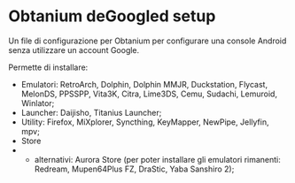 # Obtanium deGoogled setup
Un file di configurazione per Obtanium per configurare una console Android senza utilizzare un account Google.

Permette di installare:
- Emulatori: RetroArch, Dolphin, Dolphin MMJR, Duckstation, Flycast, MelonDS, PPSSPP, Vita3K, Citra, Lime3DS, Cemu, Sudachi, Lemuroid, Winlator;
- Launcher: Daijisho, Titanius Launcher;
- Utility: Firefox, MiXplorer, Syncthing, KeyMapper, NewPipe, Jellyfin, mpv;
- Store
- - alternativi: Aurora Store (per poter installare gli emulatori rimanenti: Redream, Mupen64Plus FZ, DraStic, Yaba Sanshiro 2);

